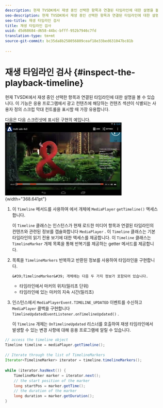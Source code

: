 ```yaml
---
description: 현재 TVSDK에서 재생 중인 선택한 항목과 연결된 타임라인에 대한 설명을 볼 수 있습니다. 이 기능은 응용 프로그램에서 광고 컨텐츠에 해당하는 컨텐츠 섹션이 식별되는 사용자 정의 스크럽 막대 컨트롤을 표시할 때 가장 유용합니다.
seo-description: 현재 TVSDK에서 재생 중인 선택한 항목과 연결된 타임라인에 대한 설명을 볼 수 있습니다. 이 기능은 응용 프로그램에서 광고 컨텐츠에 해당하는 컨텐츠 섹션이 식별되는 사용자 정의 스크럽 막대 컨트롤을 표시할 때 가장 유용합니다.
seo-title: 재생 타임라인 검사
title: 재생 타임라인 검사
uuid: d5d68684-d658-44bc-bfff-952b7946c7fd
translation-type: tm+mt
source-git-commit: bc35da8b258056809ceaf18e33bed631047bc81b

---
```



# 재생 타임라인 검사 {#inspect-the-playback-timeline}

현재 TVSDK에서 재생 중인 선택한 항목과 연결된 타임라인에 대한 설명을 볼 수 있습니다. 이 기능은 응용 프로그램에서 광고 컨텐츠에 해당하는 컨텐츠 섹션이 식별되는 사용자 정의 스크럽 막대 컨트롤을 표시할 때 가장 유용합니다.

다음은 다음 스크린샷에 표시된 구현의 예입니다.  ![](assets/inspect-playback.jpg){width=&quot;368.641pt&quot;}

1. 이 `Timeline` 메서드를 사용하여 에서 개체에 `MediaPlayer` `getTimeline()` 액세스합니다.

   이 `Timeline` 클래스는 인스턴스가 현재 로드한 미디어 항목과 연결된 타임라인의 컨텐츠와 관련된 정보를 캡슐화합니다 `MediaPlayer` . 이 `Timeline` 클래스는 기본 타임라인의 읽기 전용 보기에 대한 액세스를 제공합니다. 이 `Timeline` 클래스는 `TimelineMarker` 개체 목록을 통해 반복기를 제공하는 getter 메서드를 제공합니다.

1. 목록을 `TimelineMarkers` 반복하고 반환된 정보를 사용하여 타임라인을 구현합니다.

       &#39;TimelineMarker&#39; 개체에는 다음 두 가지 정보가 포함되어 있습니다.
   
   * 타임라인에서 마커의 위치(밀리초 단위)
   * 타임라인에 있는 마커의 지속 시간(밀리초)

1. 인스턴스에서 `MediaPlayerEvent.TIMELINE_UPDATED` 이벤트를 수신하고 `MediaPlayer` 콜백을 구현합니다 `TimelineUpdatedEventListener.onTimelineUpdated()` .

   이 `Timeline` 개체는 `OnTimelineUpdated` 리스너를 호출하여 재생 타임라인에서 발생할 수 있는 변경 사항에 대해 응용 프로그램에 알릴 수 있습니다.

```java
// access the timeline object 
Timeline timeline = mediaPlayer.getTimeline(); 
 
// Iterate through the list of TimelineMarkers 
Iterator<TimelineMarker> iterator = timeline.timelineMarkers(); 
 
while (iterator.hasNext()) { 
    TimelineMarker marker = iterator.next(); 
    // the start position of the marker 
    long startPos = marker.getTime(); 
    // the duration of the marker 
    long duration = marker.getDuration(); 
}
```
